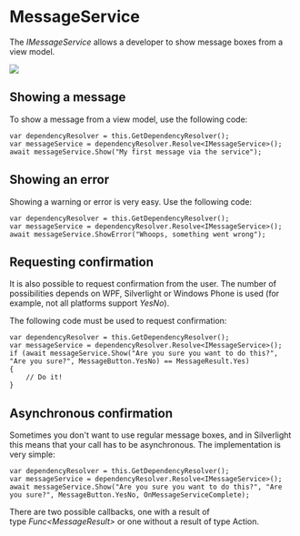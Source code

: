 # MessageService

The *IMessageService* allows a developer to show message boxes from a view model.

![](attachments/1409207/1507349.png)

## Showing a message

To show a message from a view model, use the following code:

```
var dependencyResolver = this.GetDependencyResolver();
var messageService = dependencyResolver.Resolve<IMessageService>();
await messageService.Show("My first message via the service");
```

## Showing an error

Showing a warning or error is very easy. Use the following code:

```
var dependencyResolver = this.GetDependencyResolver();
var messageService = dependencyResolver.Resolve<IMessageService>();
await messageService.ShowError("Whoops, something went wrong");
```

## Requesting confirmation

It is also possible to request confirmation from the user. The number of possibilities depends on WPF, Silverlight or Windows Phone is used (for example, not all platforms support *YesNo*).

The following code must be used to request confirmation:

```
var dependencyResolver = this.GetDependencyResolver();
var messageService = dependencyResolver.Resolve<IMessageService>();
if (await messageService.Show("Are you sure you want to do this?", "Are you sure?", MessageButton.YesNo) == MessageResult.Yes)
{
    // Do it!
}
```

## Asynchronous confirmation

Sometimes you don't want to use regular message boxes, and in Silverlight this means that your call has to be asynchronous. The implementation is very simple:

```
var dependencyResolver = this.GetDependencyResolver();
var messageService = dependencyResolver.Resolve<IMessageService>();
await messageService.Show("Are you sure you want to do this?", "Are you sure?", MessageButton.YesNo, OnMessageServiceComplete);
```

There are two possible callbacks, one with a result of type *Func\<MessageResult\>* or one without a result of type Action.

